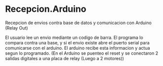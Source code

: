 # Recepcion.Arduino
 Recepcion de envios contra base de datos y comunicacion con Arduino (Relay Out) 


El usuario lee un envio mediante un codigo de barra.
El programa lo compara contra una base, y si el envio existe abre el puerto serial para comunicarse con el arduino. 
El arduino recibe esta informacion y actua segun lo programado. (En el Arduino se puenteo el reset y se conectaron 2 salidas digitales a una placa de relay (Luego a 2 motores))

